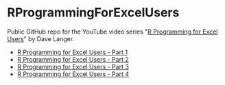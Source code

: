 # RProgrammingForExcelUsers
Public GitHub repo for the YouTube video series "[R Programming for Excel Users](https://www.youtube.com/playlist?list=PLTJTBoU5HOCQnEOR8f_1vQQNLKhkTYI7y)" by Dave Langer.

- [R Programming for Excel Users - Part 1](https://youtu.be/__KMezjvtIo)
- [R Programming for Excel Users - Part 2](https://youtu.be/VOZ9zmgSduc)
- [R Programming for Excel Users - Part 3](https://youtu.be/dyX1Cda0Dh4)
- [R Programming for Excel Users - Part 4](https://youtu.be/wuzQaNC2pPY)

